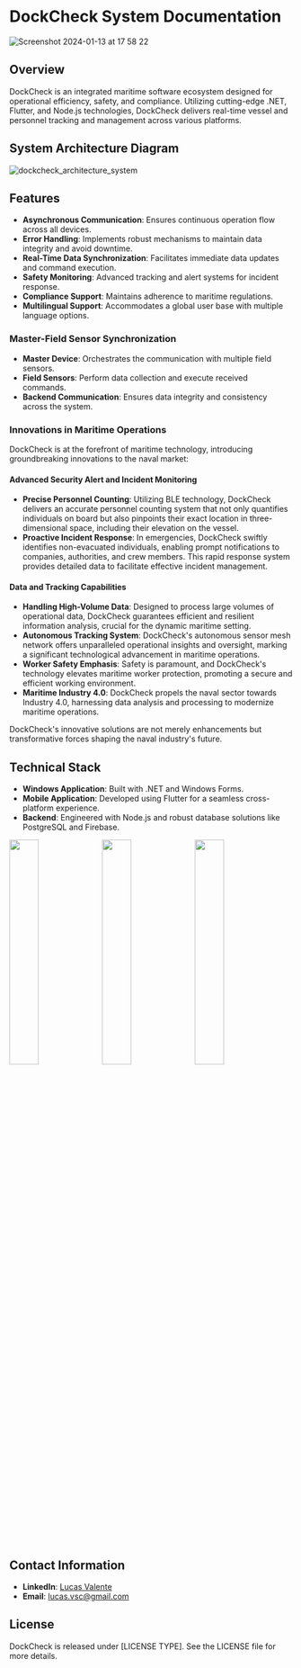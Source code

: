 # DockCheck System Documentation

![Screenshot 2024-01-13 at 17 58 22](https://github.com/lucland/DockCheck-Windows/assets/17681714/24fd4e66-05e7-4f4e-b859-017608c700db)

## Overview

DockCheck is an integrated maritime software ecosystem designed for operational efficiency, safety, and compliance. Utilizing cutting-edge .NET, Flutter, and Node.js technologies, DockCheck delivers real-time vessel and personnel tracking and management across various platforms.

## System Architecture Diagram

![dockcheck_architecture_system](https://github.com/lucland/DockCheck-Windows/assets/17681714/ec2b3bba-0f6d-40d5-942a-e05aa9f30d56)

## Features

- **Asynchronous Communication**: Ensures continuous operation flow across all devices.
- **Error Handling**: Implements robust mechanisms to maintain data integrity and avoid downtime.
- **Real-Time Data Synchronization**: Facilitates immediate data updates and command execution.
- **Safety Monitoring**: Advanced tracking and alert systems for incident response.
- **Compliance Support**: Maintains adherence to maritime regulations.
- **Multilingual Support**: Accommodates a global user base with multiple language options.

### Master-Field Sensor Synchronization

- **Master Device**: Orchestrates the communication with multiple field sensors.
- **Field Sensors**: Perform data collection and execute received commands.
- **Backend Communication**: Ensures data integrity and consistency across the system.

### Innovations in Maritime Operations

DockCheck is at the forefront of maritime technology, introducing groundbreaking innovations to the naval market:

#### Advanced Security Alert and Incident Monitoring
- **Precise Personnel Counting**: Utilizing BLE technology, DockCheck delivers an accurate personnel counting system that not only quantifies individuals on board but also pinpoints their exact location in three-dimensional space, including their elevation on the vessel.
- **Proactive Incident Response**: In emergencies, DockCheck swiftly identifies non-evacuated individuals, enabling prompt notifications to companies, authorities, and crew members. This rapid response system provides detailed data to facilitate effective incident management.

#### Data and Tracking Capabilities
- **Handling High-Volume Data**: Designed to process large volumes of operational data, DockCheck guarantees efficient and resilient information analysis, crucial for the dynamic maritime setting.
- **Autonomous Tracking System**: DockCheck's autonomous sensor mesh network offers unparalleled operational insights and oversight, marking a significant technological advancement in maritime operations.
- **Worker Safety Emphasis**: Safety is paramount, and DockCheck's technology elevates maritime worker protection, promoting a secure and efficient working environment.
- **Maritime Industry 4.0**: DockCheck propels the naval sector towards Industry 4.0, harnessing data analysis and processing to modernize maritime operations.

DockCheck's innovative solutions are not merely enhancements but transformative forces shaping the naval industry's future.

## Technical Stack

- **Windows Application**: Built with .NET and Windows Forms.
- **Mobile Application**: Developed using Flutter for a seamless cross-platform experience.
- **Backend**: Engineered with Node.js and robust database solutions like PostgreSQL and Firebase.

<p float="left">
  <img src="https://github.com/lucland/DockCheck-Windows/assets/17681714/4c0820d3-e64e-434c-967b-3b947c16dbe0" width="32%" />
  <img src="https://github.com/lucland/DockCheck-Windows/assets/17681714/2c0746c7-6b53-429a-a034-972befc59abf" width="32%" /> 
  <img src="https://github.com/lucland/DockCheck-Windows/assets/17681714/b6f3e066-6fae-4fa1-8e09-1682e0f1c713" width="32%" />
</p>

## Contact Information

- **LinkedIn**: [Lucas Valente](https://www.linkedin.com/in/lucasvalentedev/)
- **Email**: lucas.vsc@gmail.com

## License

DockCheck is released under [LICENSE TYPE]. See the LICENSE file for more details.
